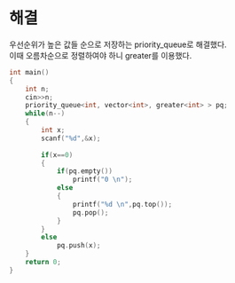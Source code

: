 # 해결 
우선순위가 높은 값들 순으로 저장하는 priority_queue로 해결했다.  
이때 오름차순으로 정렬하여야 하니 greater<int>를 이용했다.  
```c++
int main()
{
    int n;
    cin>>n;
    priority_queue<int, vector<int>, greater<int> > pq;
    while(n--)
    {
        int x;
        scanf("%d",&x);
        
        if(x==0)
        {
            if(pq.empty())
                printf("0 \n");
            else
            {
                printf("%d \n",pq.top());
                pq.pop();
            }
        }
        else
            pq.push(x);
    }
    return 0;
}
```
